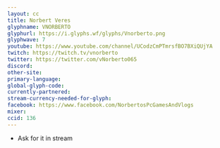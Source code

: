 ```yaml
---
layout: cc
title: Norbert Veres
glyphname: VNORBERTO
glyphurl: https://i.glyphs.wf/glyphs/Vnorberto.png
glyphwave: 7
youtube: https://www.youtube.com/channel/UCodzCmPTmrsfBO7BXiQUjYA
twitch: https://twitch.tv/vnorberto
twitter: https://twitter.com/vNorberto065
discord: 
other-site: 
primary-language: 
global-glyph-code: 
currently-partnered: 
stream-currency-needed-for-glyph: 
facebook: https://www.facebook.com/NorbertosPcGamesAndVlogs
mixer: 
ccid: 136
---
```

* Ask for it in stream
